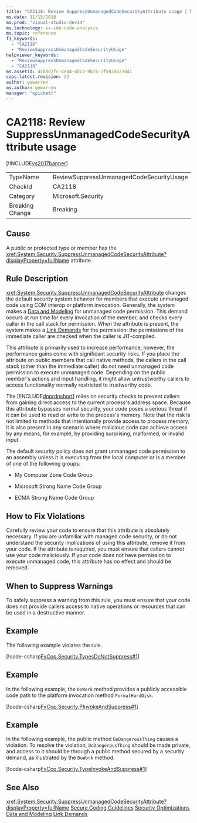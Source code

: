 ```yaml
---
title: "CA2118: Review SuppressUnmanagedCodeSecurityAttribute usage | Microsoft Docs"
ms.date: 11/15/2016
ms.prod: "visual-studio-dev14"
ms.technology: vs-ide-code-analysis
ms.topic: reference
f1_keywords:
  - "CA2118"
  - "ReviewSuppressUnmanagedCodeSecurityUsage"
helpviewer_keywords:
  - "ReviewSuppressUnmanagedCodeSecurityUsage"
  - "CA2118"
ms.assetid: 4cb8d2fc-4e44-4dc3-9b74-7f5838827d41
caps.latest.revision: 22
author: gewarren
ms.author: gewarren
manager: "wpickett"
---
```

# CA2118: Review SuppressUnmanagedCodeSecurityAttribute usage
[!INCLUDE[vs2017banner](../includes/vs2017banner.md)]

|||
|-|-|
|TypeName|ReviewSuppressUnmanagedCodeSecurityUsage|
|CheckId|CA2118|
|Category|Microsoft.Security|
|Breaking Change|Breaking|

## Cause
 A public or protected type or member has the <xref:System.Security.SuppressUnmanagedCodeSecurityAttribute?displayProperty=fullName> attribute.

## Rule Description
 <xref:System.Security.SuppressUnmanagedCodeSecurityAttribute> changes the default security system behavior for members that execute unmanaged code using COM interop or platform invocation. Generally, the system makes a [Data and Modeling](https://msdn.microsoft.com/library/8c37635d-e2c1-4b64-a258-61d9e87405e6) for unmanaged code permission. This demand occurs at run time for every invocation of the member, and checks every caller in the call stack for permission. When the attribute is present, the system makes a [Link Demands](https://msdn.microsoft.com/library/a33fd5f9-2de9-4653-a4f0-d9df25082c4d) for the permission: the permissions of the immediate caller are checked when the caller is JIT-compiled.

 This attribute is primarily used to increase performance; however, the performance gains come with significant security risks. If you place the attribute on public members that call native methods, the callers in the call stack (other than the immediate caller) do not need unmanaged code permission to execute unmanaged code. Depending on the public member's actions and input handling, it might allow untrustworthy callers to access functionality normally restricted to trustworthy code.

 The [!INCLUDE[dnprdnshort](../includes/dnprdnshort-md.md)] relies on security checks to prevent callers from gaining direct access to the current process's address space. Because this attribute bypasses normal security, your code poses a serious threat if it can be used to read or write to the process's memory. Note that the risk is not limited to methods that intentionally provide access to process memory; it is also present in any scenario where malicious code can achieve access by any means, for example, by providing surprising, malformed, or invalid input.

 The default security policy does not grant unmanaged code permission to an assembly unless it is executing from the local computer or is a member of one of the following groups:

- My Computer Zone Code Group

- Microsoft Strong Name Code Group

- ECMA Strong Name Code Group

## How to Fix Violations
 Carefully review your code to ensure that this attribute is absolutely necessary. If you are unfamiliar with managed code security, or do not understand the security implications of using this attribute, remove it from your code. If the attribute is required, you must ensure that callers cannot use your code maliciously. If your code does not have permission to execute unmanaged code, this attribute has no effect and should be removed.

## When to Suppress Warnings
 To safely suppress a warning from this rule, you must ensure that your code does not provide callers access to native operations or resources that can be used in a destructive manner.

## Example
 The following example violates the rule.

 [!code-csharp[FxCop.Security.TypesDoNotSuppress#1](../snippets/csharp/VS_Snippets_CodeAnalysis/FxCop.Security.TypesDoNotSuppress/cs/FxCop.Security.TypesDoNotSuppress.cs#1)]

## Example
 In the following example, the `DoWork` method provides a publicly accessible code path to the platform invocation method `FormatHardDisk`.

 [!code-csharp[FxCop.Security.PInvokeAndSuppress#1](../snippets/csharp/VS_Snippets_CodeAnalysis/FxCop.Security.PInvokeAndSuppress/cs/FxCop.Security.PInvokeAndSuppress.cs#1)]

## Example
 In the following example, the public method `DoDangerousThing` causes a violation. To resolve the violation, `DoDangerousThing` should be made private, and access to it should be through a public method secured by a security demand, as illustrated by the `DoWork` method.

 [!code-csharp[FxCop.Security.TypeInvokeAndSuppress#1](../snippets/csharp/VS_Snippets_CodeAnalysis/FxCop.Security.TypeInvokeAndSuppress/cs/FxCop.Security.TypeInvokeAndSuppress.cs#1)]

## See Also
 <xref:System.Security.SuppressUnmanagedCodeSecurityAttribute?displayProperty=fullName>
 [Secure Coding Guidelines](https://msdn.microsoft.com/library/4f882d94-262b-4494-b0a6-ba9ba1f5f177)
 [Security Optimizations](https://msdn.microsoft.com/cf255069-d85d-4de3-914a-e4625215a7c0)
 [Data and Modeling](https://msdn.microsoft.com/library/8c37635d-e2c1-4b64-a258-61d9e87405e6)
 [Link Demands](https://msdn.microsoft.com/library/a33fd5f9-2de9-4653-a4f0-d9df25082c4d)
